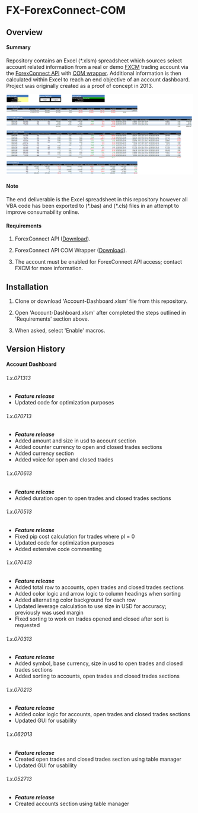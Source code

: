 # FX-ForexConnect-COM

## Overview
#### Summary
Repository contains an Excel (\*.xlsm) spreadsheet which sources select account related information from a real or demo [FXCM](https://www.fxcm.com) trading account via the [ForexConnect API](https://www.fxcm.com/uk/trading-services/api-trading/technology/) with [COM wrapper](http://fxcodebase.com/wiki/index.php/Using_ForexConnect_in_COM).  Additional information is then calculated within Excel to reach an end objective of an account dashboard.  Project was originally created as a proof of concept in 2013.

![Account-Dashboard](/README-Images/Account-Dashboard.png)

#### Note
The end deliverable is the Excel spreadsheet in this repository however all VBA code has been exported to (\*.bas) and (\*.cls) files in an attempt to improve consumability online.

#### Requirements
1. ForexConnect API ([Download](http://fxcodebase.com/wiki/index.php/Download)).

2. ForexConnect API COM  Wrapper ([Download](http://fxcodebase.com/wiki/index.php/Download)).

3. The account must be enabled for ForexConnect API access; contact FXCM for more information.

## **Installation**
1. Clone or download 'Account-Dashboard.xlsm' file from this repository.

2. Open 'Account-Dashboard.xlsm' after completed the steps outlined in 'Requirements' section above.

3. When asked, select 'Enable' macros.

## Version History
#### Account Dashboard
###### 1.x.071313
- ***Feature release***
- Updated code for optimization purposes

###### 1.x.070713
- ***Feature release***
- Added amount and size in usd to account section
- Added counter currency to open and closed trades sections
- Added currency section
- Added voice for open and closed trades

###### 1.x.070613
- ***Feature release***
- Added duration open to open trades and closed trades sections

###### 1.x.070513
- ***Feature release***
- Fixed pip cost calculation for trades where pl = 0
- Updated code for optimization purposes
- Added extensive code commenting

###### 1.x.070413
- ***Feature release***
- Added total row to accounts, open trades and closed trades sections
- Added color logic and arrow logic to column headings when sorting
- Added alternating color background for each row
- Updated leverage calculation to use size in USD for accuracy; previously was used margin
- Fixed sorting to work on trades opened and closed after sort is requested 

###### 1.x.070313
- ***Feature release***
- Added symbol, base currency, size in usd to open trades and closed trades sections
- Added sorting to accounts, open trades and closed trades sections

###### 1.x.070213
- ***Feature release***
- Added color logic for accounts, open trades and closed trades sections
- Updated GUI for usability

###### 1.x.062013
- ***Feature release***
- Created open trades and closed trades section using table manager 
- Updated GUI for usability 

###### 1.x.052713
- ***Feature release***
- Created accounts section using table manager 